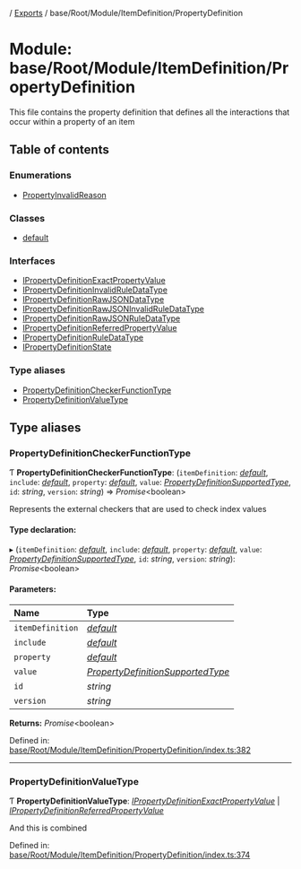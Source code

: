 [](../README.md) / [Exports](../modules.md) / base/Root/Module/ItemDefinition/PropertyDefinition

# Module: base/Root/Module/ItemDefinition/PropertyDefinition

This file contains the property definition that defines all the interactions
that occur within a property of an item

## Table of contents

### Enumerations

- [PropertyInvalidReason](../enums/base_root_module_itemdefinition_propertydefinition.propertyinvalidreason.md)

### Classes

- [default](../classes/base_root_module_itemdefinition_propertydefinition.default.md)

### Interfaces

- [IPropertyDefinitionExactPropertyValue](../interfaces/base_root_module_itemdefinition_propertydefinition.ipropertydefinitionexactpropertyvalue.md)
- [IPropertyDefinitionInvalidRuleDataType](../interfaces/base_root_module_itemdefinition_propertydefinition.ipropertydefinitioninvalidruledatatype.md)
- [IPropertyDefinitionRawJSONDataType](../interfaces/base_root_module_itemdefinition_propertydefinition.ipropertydefinitionrawjsondatatype.md)
- [IPropertyDefinitionRawJSONInvalidRuleDataType](../interfaces/base_root_module_itemdefinition_propertydefinition.ipropertydefinitionrawjsoninvalidruledatatype.md)
- [IPropertyDefinitionRawJSONRuleDataType](../interfaces/base_root_module_itemdefinition_propertydefinition.ipropertydefinitionrawjsonruledatatype.md)
- [IPropertyDefinitionReferredPropertyValue](../interfaces/base_root_module_itemdefinition_propertydefinition.ipropertydefinitionreferredpropertyvalue.md)
- [IPropertyDefinitionRuleDataType](../interfaces/base_root_module_itemdefinition_propertydefinition.ipropertydefinitionruledatatype.md)
- [IPropertyDefinitionState](../interfaces/base_root_module_itemdefinition_propertydefinition.ipropertydefinitionstate.md)

### Type aliases

- [PropertyDefinitionCheckerFunctionType](base_root_module_itemdefinition_propertydefinition.md#propertydefinitioncheckerfunctiontype)
- [PropertyDefinitionValueType](base_root_module_itemdefinition_propertydefinition.md#propertydefinitionvaluetype)

## Type aliases

### PropertyDefinitionCheckerFunctionType

Ƭ **PropertyDefinitionCheckerFunctionType**: (`itemDefinition`: [*default*](../classes/base_root_module_itemdefinition.default.md), `include`: [*default*](../classes/base_root_module_itemdefinition_include.default.md), `property`: [*default*](../classes/base_root_module_itemdefinition_propertydefinition.default.md), `value`: [*PropertyDefinitionSupportedType*](base_root_module_itemdefinition_propertydefinition_types.md#propertydefinitionsupportedtype), `id`: *string*, `version`: *string*) => *Promise*<boolean\>

Represents the external checkers that are used to
check index values

#### Type declaration:

▸ (`itemDefinition`: [*default*](../classes/base_root_module_itemdefinition.default.md), `include`: [*default*](../classes/base_root_module_itemdefinition_include.default.md), `property`: [*default*](../classes/base_root_module_itemdefinition_propertydefinition.default.md), `value`: [*PropertyDefinitionSupportedType*](base_root_module_itemdefinition_propertydefinition_types.md#propertydefinitionsupportedtype), `id`: *string*, `version`: *string*): *Promise*<boolean\>

#### Parameters:

Name | Type |
:------ | :------ |
`itemDefinition` | [*default*](../classes/base_root_module_itemdefinition.default.md) |
`include` | [*default*](../classes/base_root_module_itemdefinition_include.default.md) |
`property` | [*default*](../classes/base_root_module_itemdefinition_propertydefinition.default.md) |
`value` | [*PropertyDefinitionSupportedType*](base_root_module_itemdefinition_propertydefinition_types.md#propertydefinitionsupportedtype) |
`id` | *string* |
`version` | *string* |

**Returns:** *Promise*<boolean\>

Defined in: [base/Root/Module/ItemDefinition/PropertyDefinition/index.ts:382](https://github.com/onzag/itemize/blob/55e63f2c/base/Root/Module/ItemDefinition/PropertyDefinition/index.ts#L382)

___

### PropertyDefinitionValueType

Ƭ **PropertyDefinitionValueType**: [*IPropertyDefinitionExactPropertyValue*](../interfaces/base_root_module_itemdefinition_propertydefinition.ipropertydefinitionexactpropertyvalue.md) \| [*IPropertyDefinitionReferredPropertyValue*](../interfaces/base_root_module_itemdefinition_propertydefinition.ipropertydefinitionreferredpropertyvalue.md)

And this is combined

Defined in: [base/Root/Module/ItemDefinition/PropertyDefinition/index.ts:374](https://github.com/onzag/itemize/blob/55e63f2c/base/Root/Module/ItemDefinition/PropertyDefinition/index.ts#L374)

